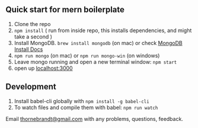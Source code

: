## Quick start for mern boilerplate

1. Clone the repo
2. `npm install` ( run from inside repo, this installs dependencies, and might take a second )
3. Install MongoDB.  `brew install mongodb` (on mac) or check [MongoDB Install Docs](https://docs.mongodb.com/manual/installation/)
4. `npm run mongo` (on mac) or `npm run mongo-win` (on windows)
5. Leave mongo running and open a new terminal window: `npm start`
6. open up [localhost:3000](http://localhost:3000/)



## Development

1. Install babel-cli globally with `npm install -g babel-cli`
2. To watch files and compile them with babel: `npm run watch`

Email thornebrandt@gmail.com with any problems, questions, feedback.